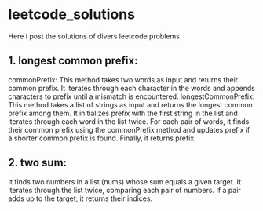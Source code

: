 # leetcode_solutions
Here i post the solutions of divers leetcode problems

## 1. longest common prefix:
commonPrefix: This method takes two words as input and returns their common prefix. It iterates through each character in the words and appends characters to prefix until a mismatch is encountered.
longestCommonPrefix: This method takes a list of strings as input and returns the longest common prefix among them. It initializes prefix with the first string in the list and iterates through each word in the list twice. For each pair of words, it finds their common prefix using the commonPrefix method and updates prefix if a shorter common prefix is found. Finally, it returns prefix.

## 2. two sum:
It finds two numbers in a list (nums) whose sum equals a given target. It iterates through the list twice, comparing each pair of numbers. If a pair adds up to the target, it returns their indices.

